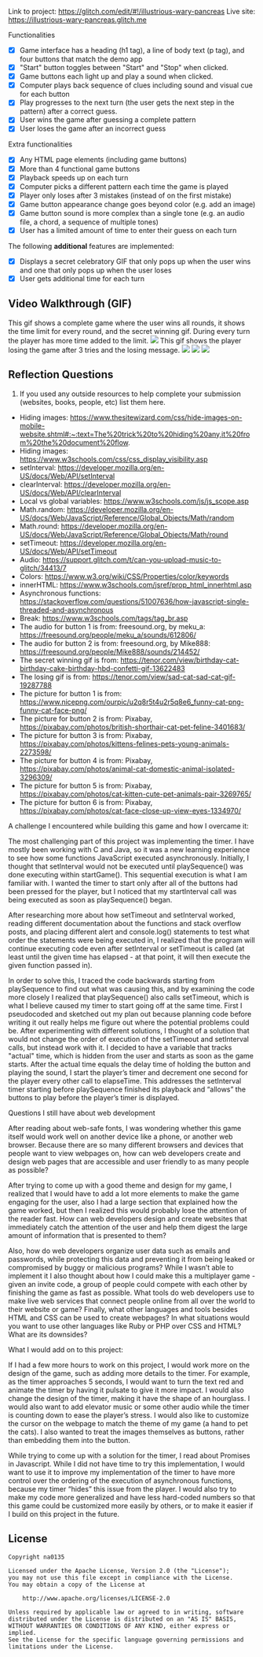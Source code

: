 

Link to project: https://glitch.com/edit/#!/illustrious-wary-pancreas
Live site: https://illustrious-wary-pancreas.glitch.me

Functionalities

* [X] Game interface has a heading (h1 tag), a line of body text (p tag), and four buttons that match the demo app
* [X] "Start" button toggles between "Start" and "Stop" when clicked. 
* [X] Game buttons each light up and play a sound when clicked. 
* [X] Computer plays back sequence of clues including sound and visual cue for each button
* [X] Play progresses to the next turn (the user gets the next step in the pattern) after a correct guess. 
* [X] User wins the game after guessing a complete pattern
* [X] User loses the game after an incorrect guess

Extra functionalities

* [X] Any HTML page elements (including game buttons) 
* [X] More than 4 functional game buttons
* [X] Playback speeds up on each turn
* [X] Computer picks a different pattern each time the game is played
* [X] Player only loses after 3 mistakes (instead of on the first mistake)
* [X] Game button appearance change goes beyond color (e.g. add an image)
* [X] Game button sound is more complex than a single tone (e.g. an audio file, a chord, a sequence of multiple tones)
* [X] User has a limited amount of time to enter their guess on each turn

The following **additional** features are implemented:

- [X] Displays a secret celebratory GIF that only pops up when the user wins and one that only pops up when the user loses
- [X] User gets additional time for each turn

## Video Walkthrough (GIF)

This gif shows a complete game where the user wins all rounds, it shows the time limit for every round, and the secret winning gif. During every turn the player has more time added to the limit.
![](https://i.imgur.com/1dGfjt7.gif)
This gif shows the player losing the game after 3 tries and the losing message.
![](https://i.imgur.com/nC49vSS.gif)
![](gif3-link-here)
![](gif4-link-here)

## Reflection Questions
1. If you used any outside resources to help complete your submission (websites, books, people, etc) list them here. 
- Hiding images: https://www.thesitewizard.com/css/hide-images-on-mobile-website.shtml#:~:text=The%20trick%20to%20hiding%20any,it%20from%20the%20document%20flow.
- Hiding images: https://www.w3schools.com/css/css_display_visibility.asp
- setInterval: https://developer.mozilla.org/en-US/docs/Web/API/setInterval
- clearInterval: https://developer.mozilla.org/en-US/docs/Web/API/clearInterval
- Local vs global variables: https://www.w3schools.com/js/js_scope.asp
- Math.random: https://developer.mozilla.org/en-US/docs/Web/JavaScript/Reference/Global_Objects/Math/random
- Math.round: https://developer.mozilla.org/en-US/docs/Web/JavaScript/Reference/Global_Objects/Math/round
- setTimeout: https://developer.mozilla.org/en-US/docs/Web/API/setTimeout
- Audio: https://support.glitch.com/t/can-you-upload-music-to-glitch/34413/7
- Colors: https://www.w3.org/wiki/CSS/Properties/color/keywords
- innerHTML: https://www.w3schools.com/jsref/prop_html_innerhtml.asp
- Asynchronous functions: https://stackoverflow.com/questions/51007636/how-javascript-single-threaded-and-asynchronous
- Break: https://www.w3schools.com/tags/tag_br.asp 
- The audio for button 1 is from: freesound.org, by meku_a: https://freesound.org/people/meku_a/sounds/612806/
- The audio for button 2 is from: freesound.org, by Mike888: https://freesound.org/people/Mike888/sounds/214452/
- The secret winning gif is from: https://tenor.com/view/birthday-cat-birthday-cake-birthday-hbd-confetti-gif-13622483
- The losing gif is from: https://tenor.com/view/sad-cat-sad-cat-gif-19287788
- The picture for button 1 is from: https://www.nicepng.com/ourpic/u2q8r5t4u2r5q8e6_funny-cat-png-funny-cat-face-png/
- The picture for button 2 is from: Pixabay, https://pixabay.com/photos/british-shorthair-cat-pet-feline-3401683/
- The picture for button 3 is from: Pixabay, https://pixabay.com/photos/kittens-felines-pets-young-animals-2273598/
- The picture for button 4 is from: Pixabay, https://pixabay.com/photos/animal-cat-domestic-animal-isolated-3296309/
- The picture for button 5 is from: Pixabay, https://pixabay.com/photos/cat-kitten-cute-pet-animals-pair-3269765/
- The picture for button 6 is from: Pixabay, https://pixabay.com/photos/cat-face-close-up-view-eyes-1334970/



A challenge I encountered while building this game and how I overcame it:

The most challenging part of this project was implementing the timer. I have mostly been working with C and Java, so it was a new learning experience to see how some functions JavaScript executed asynchronously. Initially, I thought that setInterval would not be executed until playSequence() was done executing within startGame(). This sequential execution is what I am familiar with. I wanted the timer to start only after all of the buttons had been pressed for the player, but I noticed that my startInterval call was being executed as soon as playSequence() began.

After researching more about how setTimeout and setInterval worked, reading different documentation about the functions and stack overflow posts, and placing different alert and console.log() statements to test what order the statements were being executed in, I realized that the program will continue executing code even after setInterval or setTimeout is called (at least until the given time has elapsed - at that point, it will then execute the given function passed in).

In order to solve this, I traced the code backwards starting from playSequence to find out what was causing this, and by examining the code more closely I realized that playSequence() also calls setTimeout, which is what I believe caused my timer to start going off at the same time. First I pseudocoded and sketched out my plan out because planning code before writing it out really helps me figure out where the potential problems could be. After experimenting with different solutions, I thought of a solution that would not change the order of execution of the setTimeout and setInterval calls, but instead work with it. I decided to have a variable that tracks "actual" time, which is hidden from the user and starts as soon as the game starts. After the actual time equals the delay time of holding the button and playing the sound, I start the player’s timer and decrement one second for the player every other call to elapseTime. This addresses the setInterval timer starting before playSequence finished its playback and “allows” the buttons to play before the player’s timer is displayed.


Questions I still have about web development

After reading about web-safe fonts, I was wondering whether this game itself would work well on another device like a phone, or another web browser. Because there are so many different browsers and devices that people want to view webpages on, how can web developers create and design web pages that are accessible and user friendly to as many people as possible? 

After trying to come up with a good theme and design for my game, I realized that I would have to add a lot more elements to make the game engaging for the user, also I had a large section that explained how the game worked, but then I realized this would probably lose the attention of the reader fast. How can web developers design and create websites that immediately catch the attention of the user and help them digest the large amount of information that is presented to them? 

Also, how do web developers organize user data such as emails and passwords, while protecting this data and preventing it from being leaked or compromised by buggy or malicious programs? While I wasn’t able to implement it I also thought about how I could make this a multiplayer game - given an invite code, a group of people could compete with each other by finishing the game as fast as possible. What tools do web developers use to make live web services that connect people online from all over the world to their website or game? Finally, what other languages and tools besides HTML and CSS can be used to create webpages? In what situations would you want to use other languages like Ruby or PHP over CSS and HTML? 
What are its downsides?


What I would add on to this project:

If I had a few more hours to work on this project, I would work more on the design of the game, such as adding more details to the timer. For example, as the timer approaches 5 seconds, I would want to turn the text red and animate the timer by having it pulsate to give it more impact. I would also change the design of the timer, making it have the shape of an hourglass. I would also want to add elevator music or some other audio while the timer is counting down to ease the player’s stress. I would also like to customize the cursor on the webpage to match the theme of my game (a hand to pet the cats). I also wanted to treat the images themselves as buttons, rather than embedding them into the button. 

While trying to come up with a solution for the timer, I read about Promises in Javascript. While I did not have time to try this implementation, I would want to use it to improve my implementation of the timer to have more control over the ordering of the execution of asynchronous functions, because my timer “hides” this issue from the player. I would also try to make my code more generalized and have less hard-coded numbers so that this game could be customized more easily by others, or to make it easier if I build on this project in the future.






## License

    Copyright na0135

    Licensed under the Apache License, Version 2.0 (the "License");
    you may not use this file except in compliance with the License.
    You may obtain a copy of the License at

        http://www.apache.org/licenses/LICENSE-2.0

    Unless required by applicable law or agreed to in writing, software
    distributed under the License is distributed on an "AS IS" BASIS,
    WITHOUT WARRANTIES OR CONDITIONS OF ANY KIND, either express or implied.
    See the License for the specific language governing permissions and
    limitations under the License.
